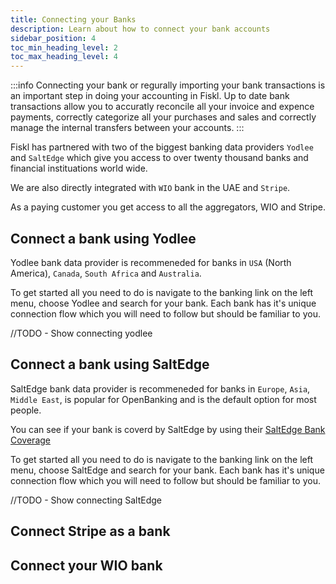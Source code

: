 ```yaml
---
title: Connecting your Banks
description: Learn about how to connect your bank accounts
sidebar_position: 4
toc_min_heading_level: 2
toc_max_heading_level: 4
---
```


:::info
Connecting your bank or regurally importing your bank transactions is an important step in doing your accounting in Fiskl. 
Up to date bank transactions allow you to accuratly reconcile all your invoice and expence payments, correctly categorize all your purchases and sales and correctly manage the internal transfers between your accounts. 
:::

Fiskl has partnered with two of the biggest banking data providers `Yodlee` and `SaltEdge` which give you access to over twenty thousand banks and financial instituations world wide. 

We are also directly integrated with `WIO` bank in the UAE and `Stripe`.

As a paying customer you get access to all the aggregators, WIO and Stripe. 

## Connect a bank using Yodlee

Yodlee bank data provider is recommeneded for banks in `USA` (North America), `Canada`, `South Africa` and `Australia`.

To get started all you need to do is navigate to the banking link on the left menu, choose Yodlee and search for your bank. Each bank has it's unique connection flow which you will need to follow but should be familiar to you. 

//TODO - Show connecting yodlee


## Connect a bank using SaltEdge

SaltEdge bank data provider is recommeneded for banks in `Europe`, `Asia`, `Middle East`, is popular for OpenBanking and is the default option for most people. 

You can see if your bank is coverd by SaltEdge by using their [SaltEdge Bank Coverage](https://www.saltedge.com/products/account_information/coverage)

To get started all you need to do is navigate to the banking link on the left menu, choose SaltEdge and search for your bank. Each bank has it's unique connection flow which you will need to follow but should be familiar to you. 

//TODO - Show connecting SaltEdge

## Connect Stripe as a bank



## Connect your WIO bank